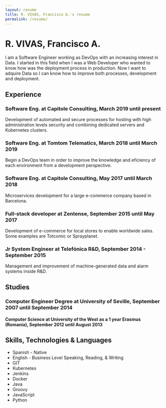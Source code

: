 ```yaml
---
layout: resume
title: R. VIVAS, Francisco A.'s resume
permalink: /resume/
---
```


# R. VIVAS, Francisco A.

I am a Software Engineer working as DevOps with an increasing interest in Data. I started in this field when I was a Web Developer who wanted to know how was the deployment process in production. Now I want to adquire Data so I can know how to improve both processes, development and deployment.

## Experience

### Software Eng. at Capitole Consulting, March 2019 until present

Development of automated and secure processes for hosting with high administration levels security and combining dedicated servers and Kubernetes clusters.

### Software Eng. at Tomtom Telematics, March 2018 until March 2019

Begin a DevOps team in order to improve the knowledge and eficiency of each environment from a development perspective.

### Software Eng. at Capitole Consulting, May 2017 until March 2018

Microservices development for a large e-commerce company based in Barcelona.

### Full-stack developer at Zentense, September 2015 until May 2017

Development of e-commerce for local stores to enable worldwide sales. Some examples are Totcomic or Sprayplanet.

###  Jr System Engineer at Telefónica R&D, September 2014 - September 2015

Management and improvement of machine-generated data and alarm systems inside R&D.

## Studies

### Computer Engineer Degree at University of Seville, September 2007 until September 2014

#### Computer Science at University of the West as a 1 year Erasmus (Romania), September 2012 until August 2013


## Skills, Technologies & Languages

* Spanish - Native
* English - Business Level Speaking, Reading, & Writing
* GIT
* Kubernetes
* Jenkins
* Docker
* Java
* Groovy
* JavaScript
* Python
